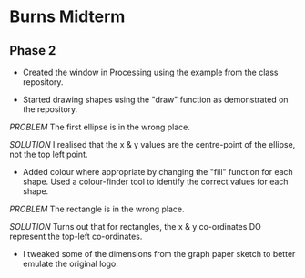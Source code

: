 # Burns Midterm

## Phase 2

- Created the window in Processing using the example from the class repository.

- Started drawing shapes using the "draw" function as demonstrated on the repository.

*PROBLEM* The first ellipse is in the wrong place.

*SOLUTION* I realised that the x & y values are the centre-point of the ellipse, not the top left point.

- Added colour where appropriate by changing the "fill" function for each shape. Used a colour-finder tool to identify the correct values for each shape.

*PROBLEM* The rectangle is in the wrong place.

*SOLUTION* Turns out that for rectangles, the x & y co-ordinates DO represent the top-left co-ordinates.

- I tweaked some of the dimensions from the graph paper sketch to better emulate the original logo.

